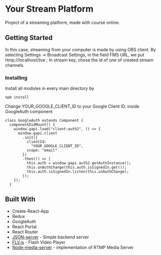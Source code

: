 # Your Stream Platform
Project of a streaming platform, made with course online. 

## Getting Started

In this case, streaming from your computer is made by using OBS client. By selecting Settings -> Broadcast Settings, in the field FMS URL, we put rtmp://localhost/live ; In stream key, chose the id of one of created stream channels.

### Installing

Install all modules in every main directory by
```
npm install
```

Change YOUR_GOOGLE_CLIENT_ID to your Google Client ID, inside GoogleAuth component

```
class GoogleAuth extends Component {
  componentDidMount() {
    window.gapi.load("client:auth2", () => {
      window.gapi.client
        .init({
          clientId:
            "YOUR_GOOGLE_CLIENT_ID",
          scope: "email"
        })
        .then(() => {
          this.auth = window.gapi.auth2.getAuthInstance();
          this.onAuthChange(this.auth.isSignedIn.get());
          this.auth.isSignedIn.listen(this.onAuthChange);
        });
    });
  }
```

## Built With

* Create-React-App
* Redux
* GoogleAuth
* React Portal
* React Router
* [JSON-server](https://www.npmjs.com/package/json-server) - Simple backend server
* [FLV.js](https://www.npmjs.com/package/flv.js) - Flash Video Player
* [Node-media-server](https://www.npmjs.com/package/node-media-server) - implementation of RTMP Media Server